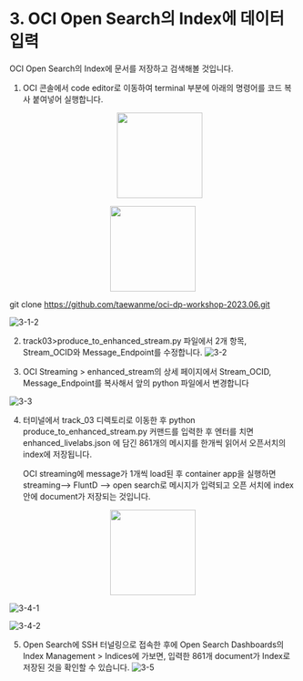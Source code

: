 # 3. OCI Open Search의 Index에 데이터 입력


OCI Open Search의 Index에 문서를 저장하고 검색해볼 것입니다. 
1. OCI 콘솔에서 code editor로 이동하여 terminal 부분에 아래의 명령어를 코드 복사 붙여넣어 실행합니다.

   <p align="center"><img src="https://github.com/oraclekr-data-platform/ODWS-S04-ADB-Data-Visualization/assets/150219167/b2223d47-e888-43ec-bfe2-9217c68f4076" height="150"></p>

 <p align="center"><img src="https://github.com/oraclekr-data-platform/ODWS-S04-ADB-Data-Visualization/assets/150219167/5fe79415-ab9a-4f91-8d7e-c5715db376a2" height="150"></p>

git clone https://github.com/taewanme/oci-dp-workshop-2023.06.git

![3-1-2](https://github.com/oraclekr-data-platform/ODWS-S04-ADB-Data-Visualization/assets/150219167/627e63a0-fca2-4652-819f-f84f39056d98)

2. track03>produce_to_enhanced_stream.py 파일에서 2개 항목, Stream_OCID와 Message_Endpoint를 수정합니다.
![3-2](https://github.com/oraclekr-data-platform/ODWS-S04-ADB-Data-Visualization/assets/150219167/d6e1df38-16fb-4544-9fc0-4af27643112b)

3. OCI Streaming > enhanced_stream의 상세 페이지에서 Stream_OCID, Message_Endpoint를 복사해서 앞의 python 파일에서 변경합니다
   
![3-3](https://github.com/oraclekr-data-platform/ODWS-S04-ADB-Data-Visualization/assets/150219167/f543846d-c9ab-4c64-b31b-8508c58e15d6)

4. 터미널에서 track_03 디렉토리로 이동한 후 python produce_to_enhanced_stream.py 커맨드를 입력한 후 엔터를 치면 enhanced_livelabs.json 에 담긴 861개의 메시지를 한개씩 읽어서 오픈서치의 index에 저장됩니다.
   
   OCI streaming에 message가 1개씩 load된 후 container app을 실행하면 streaming--> FluntD --> open search로 메시지가 입력되고 오픈 서치에 index안에 document가 저장되는 것입니다.

 <p align="center"><img src="https://github.com/oraclekr-data-platform/ODWS-S04-ADB-Data-Visualization/assets/150219167/66614c05-a9f8-42b6-a046-cc42fc6bf2b7" height="150"></p>

   ![3-4-1](https://github.com/oraclekr-data-platform/ODWS-S04-ADB-Data-Visualization/assets/150219167/441eaee0-a192-4f3d-bda5-72875130fb02)

![3-4-2](https://github.com/oraclekr-data-platform/ODWS-S04-ADB-Data-Visualization/assets/150219167/dfc07ef3-35d5-40ff-a2fe-40fc4544cb9e)

5. Open Search에 SSH 터널링으로 접속한 후에 Open Search Dashboards의 Index Management > Indices에 가보면, 입력한 861개 document가 Index로 저장된 것을 확인할 수 있습니다.
 ![3-5](https://github.com/oraclekr-data-platform/ODWS-S04-ADB-Data-Visualization/assets/150219167/73c4d208-889b-49b5-a422-c7a6a8b0301f)

